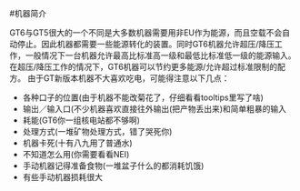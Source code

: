 #机器简介

GT6与GT5很大的一个不同是大多数机器需要用非EU作为能源，而且空载不会自动停止。因此机器都需要一些能源转化的装置。同时GT6机器允许超压/降压工作，一般情况下一台机器允许最高比标准高一级和最低比标准低一级的能源输入。在超压/降压工作的情况下，GT6机器可以节约更多能源/允许超过标准限制的配方。
由于GT新版本机器不大喜欢吃电，可能得注意以下几点：
 - 各种口子的位置(由于机器不能改菊花了，仔细看看tooltips里写了啥)
 - 输出／输入口(不少机器喜欢直接往外输出(把产物丢出来)和简单粗暴的输入
 - 耗能(GT6你一组核电站都不够啊)
 - 处理方式(一堆矿物处理方式，错了哭死你)
 - 机器卡死(十有八九用了普通水)
 - 不知道怎么用(你需要看看NEI)
 - 手动机器记得准备食物(一堆盆子什么的都消耗饥饿)
 - 有些手动机器损耗很大
